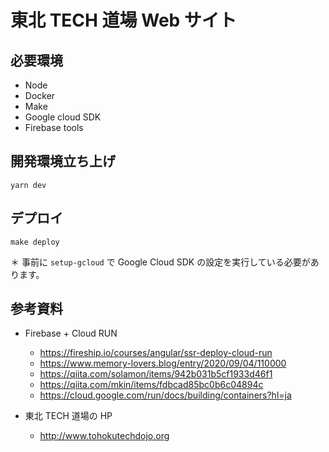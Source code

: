 # 東北 TECH 道場 Web サイト

## 必要環境

- Node
- Docker
- Make
- Google cloud SDK
- Firebase tools

## 開発環境立ち上げ

```
yarn dev
```

## デプロイ

```
make deploy
```

＊ 事前に `setup-gcloud` で Google Cloud SDK の設定を実行している必要があります。

## 参考資料

- Firebase + Cloud RUN

  - https://fireship.io/courses/angular/ssr-deploy-cloud-run
  - https://www.memory-lovers.blog/entry/2020/09/04/110000
  - https://qiita.com/solamon/items/942b031b5cf1933d46f1
  - https://qiita.com/mkin/items/fdbcad85bc0b6c04894c
  - https://cloud.google.com/run/docs/building/containers?hl=ja

- 東北 TECH 道場の HP
  - http://www.tohokutechdojo.org
